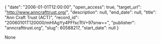 {
  "date": "2006-01-01T12:00:00", 
  "open_access": true, 
  "target_url": "http://www.anncrafttrust.org/", 
  "description": null, 
  "end_date": null, 
  "title": "Ann Craft Trust (ACT)", 
  "record_id": "20060101T120000/mHlAgYy4PFfscTtV+97snw==", 
  "publisher": "anncrafttrust.org", 
  "slug": 60588217, 
  "start_date": null
}

None